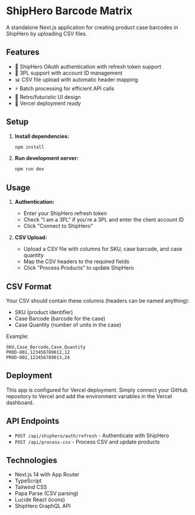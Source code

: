# ShipHero Barcode Matrix

A standalone Next.js application for creating product case barcodes in ShipHero by uploading CSV files.

## Features

- 🔐 ShipHero OAuth authentication with refresh token support
- 🏢 3PL support with account ID management
- 📊 CSV file upload with automatic header mapping
- ⚡ Batch processing for efficient API calls
- 🎨 Retro/futuristic UI design
- 🚀 Vercel deployment ready

## Setup

1. **Install dependencies:**
   ```bash
   npm install
   ```

2. **Run development server:**
   ```bash
   npm run dev
   ```

## Usage

1. **Authentication:**
   - Enter your ShipHero refresh token
   - Check "I am a 3PL" if you're a 3PL and enter the client account ID
   - Click "Connect to ShipHero"

2. **CSV Upload:**
   - Upload a CSV file with columns for SKU, case barcode, and case quantity
   - Map the CSV headers to the required fields
   - Click "Process Products" to update ShipHero

## CSV Format

Your CSV should contain these columns (headers can be named anything):
- SKU (product identifier)
- Case Barcode (barcode for the case)
- Case Quantity (number of units in the case)

Example:
```csv
SKU,Case_Barcode,Case_Quantity
PROD-001,123456789012,12
PROD-002,123456789013,24
```

## Deployment

This app is configured for Vercel deployment. Simply connect your GitHub repository to Vercel and add the environment variables in the Vercel dashboard.

## API Endpoints

- `POST /api/shiphero/auth/refresh` - Authenticate with ShipHero
- `POST /api/process-csv` - Process CSV and update products

## Technologies

- Next.js 14 with App Router
- TypeScript
- Tailwind CSS
- Papa Parse (CSV parsing)
- Lucide React (icons)
- ShipHero GraphQL API